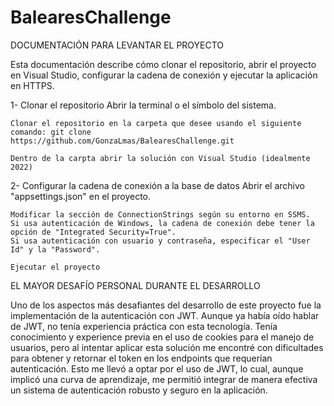 # BalearesChallenge





DOCUMENTACIÓN PARA LEVANTAR EL PROYECTO

Esta documentación describe cómo clonar el repositorio, abrir el proyecto en Visual Studio, configurar la cadena de conexión y ejecutar la aplicación en HTTPS.

1- Clonar el repositorio
	Abrir la terminal o el símbolo del sistema.

	Clonar el repositorio en la carpeta que desee usando el siguiente comando: git clone 	https://github.com/GonzaLmas/BalearesChallenge.git

	Dentro de la carpta abrir la solución con Visual Studio (idealmente 2022)


2- Configurar la cadena de conexión a la base de datos
	Abrir el archivo "appsettings.json" en el proyecto.

	Modificar la sección de ConnectionStrings según su entorno en SSMS. 
	Si usa autenticación de Windows, la cadena de conexión debe tener la opción de "Integrated Security=True". 
	Si usa autenticación con usuario y contraseña, especificar el "User Id" y la "Password".

	Ejecutar el proyecto


EL MAYOR DESAFÍO PERSONAL DURANTE EL DESARROLLO 

Uno de los aspectos más desafiantes del desarrollo de este proyecto fue la implementación de la autenticación con JWT. Aunque ya había oído hablar de JWT, no tenía experiencia práctica con esta tecnología. Tenía conocimiento y experience previa en el uso de cookies para el manejo de usuarios, pero al intentar aplicar esta solución me encontré con dificultades para obtener y retornar el token en los endpoints que requerían autenticación. Esto me llevó a optar por el uso de JWT, lo cual, aunque implicó una curva de aprendizaje, me permitió integrar de manera efectiva un sistema de autenticación robusto y seguro en la aplicación.

